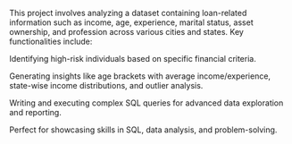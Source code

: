 This project involves analyzing a dataset containing loan-related information such as income, age, experience, marital status, asset ownership, and profession across various cities and states. Key functionalities include:

Identifying high-risk individuals based on specific financial criteria.

Generating insights like age brackets with average income/experience, state-wise income distributions, and outlier analysis.

Writing and executing complex SQL queries for advanced data exploration and reporting.

Perfect for showcasing skills in SQL, data analysis, and problem-solving.

